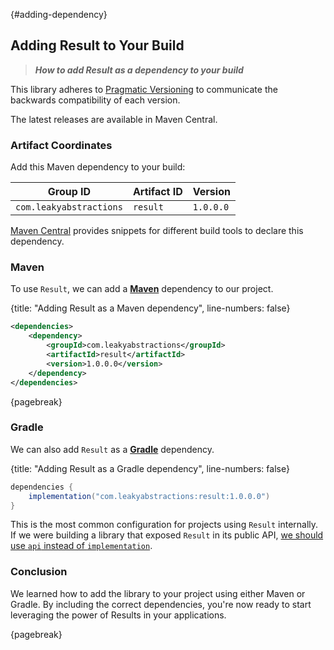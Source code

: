
{#adding-dependency}
## Adding Result to Your Build

> ***How to add Result as a dependency to your build***

This library adheres to [Pragmatic Versioning](https://pragver.github.io/) to communicate the backwards compatibility of each version.

The latest releases are available in Maven Central.


### Artifact Coordinates

Add this Maven dependency to your build:

| Group ID                | Artifact ID | Version   |
|-------------------------|-------------|-----------|
| `com.leakyabstractions` | `result`    | `1.0.0.0` |

[Maven Central](https://central.sonatype.com/artifact/com.leakyabstractions/result) provides snippets for different build tools to declare this dependency.


### Maven

To use `Result`, we can add a [**Maven**](https://maven.apache.org/) dependency to our project.

{title: "Adding Result as a Maven dependency", line-numbers: false}
```xml
<dependencies>
    <dependency>
        <groupId>com.leakyabstractions</groupId>
        <artifactId>result</artifactId>
        <version>1.0.0.0</version>
    </dependency>
</dependencies>
```

{pagebreak}


### Gradle

We can also add `Result` as a [**Gradle**](https://gradle.org/) dependency.

{title: "Adding Result as a Gradle dependency", line-numbers: false}
```groovy
dependencies {
    implementation("com.leakyabstractions:result:1.0.0.0")
}
```

This is the most common configuration for projects using `Result` internally. If we were building a library that exposed `Result` in its public API, [we should use `api` instead of `implementation`](https://docs.gradle.org/current/userguide/java_library_plugin.html#sec:java_library_separation).


### Conclusion

We learned how to add the library to your project using either Maven or Gradle. By including the correct dependencies, you're now ready to start leveraging the power of Results in your applications.

{pagebreak}
